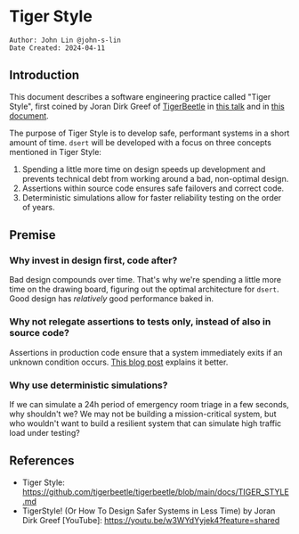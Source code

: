 # Tiger Style

```
Author: John Lin @john-s-lin
Date Created: 2024-04-11
```

## Introduction

This document describes a software engineering practice called "Tiger Style", first coined by Joran Dirk Greef of [TigerBeetle](https://tigerbeetle.com/) in [this talk](https://youtu.be/w3WYdYyjek4?feature=shared) and in [this document](https://github.com/tigerbeetle/tigerbeetle/blob/81806334726ef7438c74d5f630b126b32431663a/docs/TIGER_STYLE.md).

The purpose of Tiger Style is to develop safe, performant systems in a short amount of time. `dsert` will be developed with a focus on three concepts mentioned in Tiger Style:

1. Spending a little more time on design speeds up development and prevents technical debt from working around a bad, non-optimal design.
2. Assertions within source code ensures safe failovers and correct code.
3. Deterministic simulations allow for faster reliability testing on the order of years.

## Premise

### Why invest in design first, code after?

Bad design compounds over time. That's why we're spending a little more time on the drawing board, figuring out the optimal architecture for `dsert`. Good design has _relatively_ good performance baked in.

### Why not relegate assertions to tests only, instead of also in source code?

Assertions in production code ensure that a system immediately exits if an unknown condition occurs. [This blog post](https://ratfactor.com/cards/tiger-style) explains it better.

### Why use deterministic simulations?

If we can simulate a 24h period of emergency room triage in a few seconds, why shouldn't we? We may not be building a mission-critical system, but who wouldn't want to build a resilient system that can simulate high traffic load under testing?

## References

- Tiger Style: https://github.com/tigerbeetle/tigerbeetle/blob/main/docs/TIGER_STYLE.md
- TigerStyle! (Or How To Design Safer Systems in Less Time) by Joran Dirk Greef [YouTube]: https://youtu.be/w3WYdYyjek4?feature=shared
